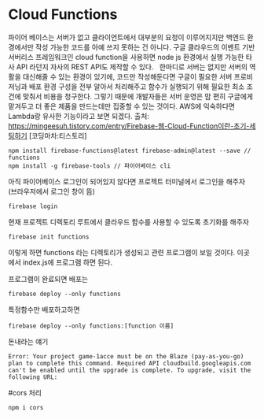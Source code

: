 # Cloud Functions
파이어 베이스는 서버가 없고 클라이언트에서 대부분의 요청이 이루어지지만 백엔드 환경에서만 작성 가능한 코드를 아예 쓰지 못하는 건 아니다.
구글 클라우드의 이벤트 기반 서버리스 프레임워크인 cloud function을 사용하면 node js 환경에서 실행 가능한 타사 API 라던지 자사의 REST API도 제작할 수 있다.
 
한마디로 서버는 없지만 서버의 역활을 대신해줄 수 있는 환경이 있기에, 코드만 작성해둔다면 구글이 필요한 서버 프로비저닝과 배포 환경 구성을 전부 알아서 처리해주고 함수가 실행되기 위해 필요한 최소 조건에 맞춰서 비용을 청구한다. 그렇기 때문에 개발자들은 서버 운영은 맘 편히 구글에게 맡겨두고 더 좋은 제품을 만드는데만 집중할 수 있는 것이다.
AWS에 익숙하다면 Lambda랑 유사한 기능이라고 보면 되겠다.
출처: https://mingeesuh.tistory.com/entry/Firebase-웹-Cloud-Function이란-초기-세팅하기 [코딩마차:티스토리]


```
npm install firebase-functions@latest firebase-admin@latest --save // functions
npm install -g firebase-tools // 파이어베이스 cli
```
아직 파이어베이스 로그인이 되어있지 않다면 프로젝트 터미널에서 로그인을 해주자 (브라우저에서 로그인 창이 뜸)
```
firebase login

```

현재 프로젝트 디렉토리 루트에서 클라우드 함수를 사용할 수 있도록 초기화를 해주자
```
firebase init functions
```
이렇게 하면 functions 라는 디렉토리가 생성되고 관련 프로그램이 보일 것이다.
이곳에서 index.js에 프로그램 하면 된다.

프로그램이 완료되면 배포는
```
firebase deploy --only functions
```
특정함수만 배포하고하면
```
firebase deploy --only functions:[function 이름]
```

돈내라는 얘기
```
Error: Your project game-1acce must be on the Blaze (pay-as-you-go) plan to complete this command. Required API cloudbuild.googleapis.com can't be enabled until the upgrade is complete. To upgrade, visit the following URL:
```


#cors 처리
```
npm i cors
```